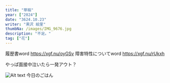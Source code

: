 ```yaml
---
title: "草稿"
year: ["2024"]
date: "3624.10.23"
writer: "黒沢 絵里"
thumbNa: /images/IMG_9676.jpg
description: "不足。"
tag: ["花"]
---
```




履歴書word <https://xgf.nu/oyGSv>
障害特性についてword <https://xgf.nu/rUkxh>



やっぱ面接中泣いたら一発アウト？



![Alt text](/images/IMG_9757.jpg)
今日のごはん


